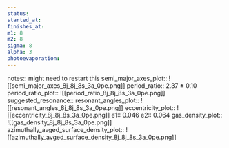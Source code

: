 ```yaml
---
status: 
started_at: 
finishes_at: 
m1: 8
m2: 8
sigma: 8
alpha: 3
photoevaporation: 
---
```


notes:: might need to restart this
semi_major_axes_plot:: ![[semi_major_axes_8j_8j_8s_3a_0pe.png]]
period_ratio:: 2.37 ± 0.10
period_ratio_plot:: ![[period_ratio_8j_8j_8s_3a_0pe.png]]
suggested_resonance:: 
resonant_angles_plot:: ![[resonant_angles_8j_8j_8s_3a_0pe.png]]
eccentricity_plot:: ![[eccentricity_8j_8j_8s_3a_0pe.png]]
e1:: 0.046
e2:: 0.064
gas_density_plot:: ![[gas_density_8j_8j_8s_3a_0pe.png]]
azimuthally_avged_surface_density_plot:: ![[azimuthally_avged_surface_density_8j_8j_8s_3a_0pe.png]]

